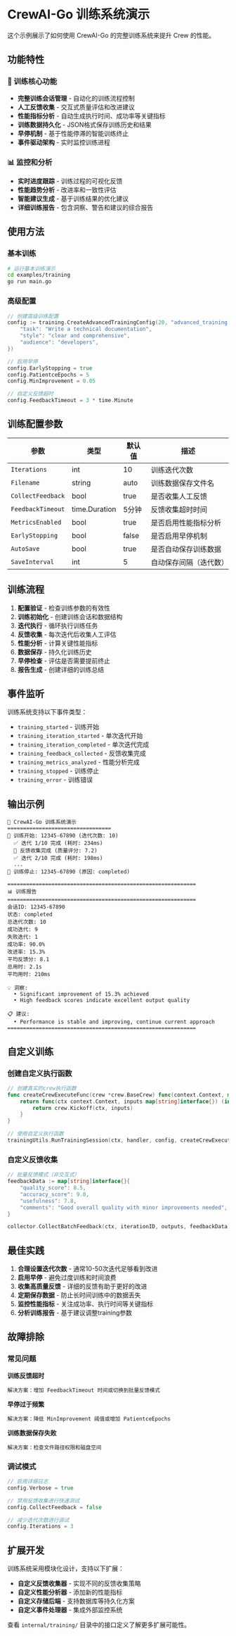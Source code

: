 # CrewAI-Go 训练系统演示

这个示例展示了如何使用 CrewAI-Go 的完整训练系统来提升 Crew 的性能。

## 功能特性

### 🎯 训练核心功能

- **完整训练会话管理** - 自动化的训练流程控制
- **人工反馈收集** - 交互式质量评估和改进建议
- **性能指标分析** - 自动生成执行时间、成功率等关键指标
- **训练数据持久化** - JSON格式保存训练历史和结果
- **早停机制** - 基于性能停滞的智能训练终止
- **事件驱动架构** - 实时监控训练进程

### 📊 监控和分析

- **实时进度跟踪** - 训练过程的可视化反馈
- **性能趋势分析** - 改进率和一致性评估
- **智能建议生成** - 基于训练结果的优化建议
- **详细训练报告** - 包含洞察、警告和建议的综合报告

## 使用方法

### 基本训练

```bash
# 运行基本训练演示
cd examples/training
go run main.go
```

### 高级配置

```go
// 创建高级训练配置
config := training.CreateAdvancedTrainingConfig(20, "advanced_training.json", map[string]interface{}{
    "task": "Write a technical documentation",
    "style": "clear and comprehensive",
    "audience": "developers",
})

// 启用早停
config.EarlyStopping = true
config.PatientceEpochs = 5
config.MinImprovement = 0.05

// 自定义反馈超时
config.FeedbackTimeout = 3 * time.Minute
```

## 训练配置参数

| 参数 | 类型 | 默认值 | 描述 |
|------|------|--------|------|
| `Iterations` | int | 10 | 训练迭代次数 |
| `Filename` | string | auto | 训练数据保存文件名 |
| `CollectFeedback` | bool | true | 是否收集人工反馈 |
| `FeedbackTimeout` | time.Duration | 5分钟 | 反馈收集超时时间 |
| `MetricsEnabled` | bool | true | 是否启用性能指标分析 |
| `EarlyStopping` | bool | false | 是否启用早停机制 |
| `AutoSave` | bool | true | 是否自动保存训练数据 |
| `SaveInterval` | int | 5 | 自动保存间隔（迭代数） |

## 训练流程

1. **配置验证** - 检查训练参数的有效性
2. **训练初始化** - 创建训练会话和数据结构
3. **迭代执行** - 循环执行训练任务
4. **反馈收集** - 每次迭代后收集人工评估
5. **性能分析** - 计算关键性能指标
6. **数据保存** - 持久化训练历史
7. **早停检查** - 评估是否需要提前终止
8. **报告生成** - 创建详细的训练总结

## 事件监听

训练系统支持以下事件类型：

- `training_started` - 训练开始
- `training_iteration_started` - 单次迭代开始  
- `training_iteration_completed` - 单次迭代完成
- `training_feedback_collected` - 反馈收集完成
- `training_metrics_analyzed` - 性能分析完成
- `training_stopped` - 训练停止
- `training_error` - 训练错误

## 输出示例

```
🚀 CrewAI-Go 训练系统演示
=================================
🎯 训练开始: 12345-67890 (迭代次数: 10)
  ✅ 迭代 1/10 完成 (耗时: 234ms)
  💬 反馈收集完成 (质量评分: 7.2)
  ✅ 迭代 2/10 完成 (耗时: 198ms)
  ...
🛑 训练停止: 12345-67890 (原因: completed)

============================================================
📊 训练报告
============================================================
会话ID: 12345-67890
状态: completed
总迭代次数: 10
成功迭代: 9
失败迭代: 1
成功率: 90.0%
改进率: 15.3%
平均反馈分: 8.1
总用时: 2.1s
平均用时: 210ms

💡 洞察:
  • Significant improvement of 15.3% achieved
  • High feedback scores indicate excellent output quality

📋 建议:
  • Performance is stable and improving, continue current approach
============================================================
```

## 自定义训练

### 创建自定义执行函数

```go
// 创建真实的crew执行函数
func createCrewExecuteFunc(crew *crew.BaseCrew) func(context.Context, map[string]interface{}) (interface{}, error) {
    return func(ctx context.Context, inputs map[string]interface{}) (interface{}, error) {
        return crew.Kickoff(ctx, inputs)
    }
}

// 使用自定义执行函数
trainingUtils.RunTrainingSession(ctx, handler, config, createCrewExecuteFunc(myCrew))
```

### 自定义反馈收集

```go
// 批量反馈模式（非交互式）
feedbackData := map[string]interface{}{
    "quality_score": 8.5,
    "accuracy_score": 9.0,
    "usefulness": 7.8,
    "comments": "Good overall quality with minor improvements needed",
}

collector.CollectBatchFeedback(ctx, iterationID, outputs, feedbackData)
```

## 最佳实践

1. **合理设置迭代次数** - 通常10-50次迭代足够看到改进
2. **启用早停** - 避免过度训练和时间浪费
3. **收集高质量反馈** - 详细的反馈有助于更好的改进
4. **定期保存数据** - 防止长时间训练中的数据丢失
5. **监控性能指标** - 关注成功率、执行时间等关键指标
6. **分析训练报告** - 基于建议调整training参数

## 故障排除

### 常见问题

**训练反馈超时**
```
解决方案：增加 FeedbackTimeout 时间或切换到批量反馈模式
```

**早停过于频繁**
```
解决方案：降低 MinImprovement 阈值或增加 PatientceEpochs
```

**训练数据保存失败**
```
解决方案：检查文件路径权限和磁盘空间
```

### 调试模式

```go
// 启用详细日志
config.Verbose = true

// 禁用反馈收集进行快速测试
config.CollectFeedback = false

// 减少迭代次数进行调试
config.Iterations = 3
```

## 扩展开发

训练系统采用模块化设计，支持以下扩展：

- **自定义反馈收集器** - 实现不同的反馈收集策略
- **自定义性能分析器** - 添加新的性能指标
- **自定义存储后端** - 支持数据库等持久化方案
- **自定义事件处理器** - 集成外部监控系统

查看 `internal/training/` 目录中的接口定义了解更多扩展可能性。


